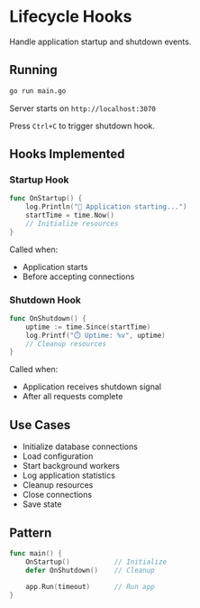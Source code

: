 # Lifecycle Hooks

Handle application startup and shutdown events.

## Running

```bash
go run main.go
```

Server starts on `http://localhost:3070`

Press `Ctrl+C` to trigger shutdown hook.

## Hooks Implemented

### Startup Hook
```go
func OnStartup() {
    log.Println("🚀 Application starting...")
    startTime = time.Now()
    // Initialize resources
}
```

Called when:
- Application starts
- Before accepting connections

### Shutdown Hook
```go
func OnShutdown() {
    uptime := time.Since(startTime)
    log.Printf("⏱️ Uptime: %v", uptime)
    // Cleanup resources
}
```

Called when:
- Application receives shutdown signal
- After all requests complete

## Use Cases

- Initialize database connections
- Load configuration
- Start background workers
- Log application statistics
- Cleanup resources
- Close connections
- Save state

## Pattern

```go
func main() {
    OnStartup()           // Initialize
    defer OnShutdown()    // Cleanup
    
    app.Run(timeout)      // Run app
}
```
